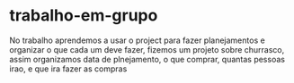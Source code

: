 # trabalho-em-grupo
No trabalho aprendemos a usar o project para fazer planejamentos e organizar o que cada um deve fazer, fizemos um projeto sobre churrasco, assim organizamos data de plnejamento, o que comprar, quantas pessoas irao, e que ira fazer as compras